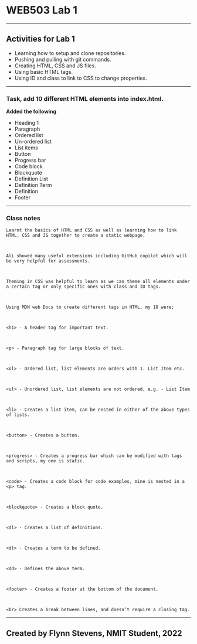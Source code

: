 # WEB503 Lab 1
--------------------------
## Activities for Lab 1 
- Learning how to setup and clone repositories.
- Pushing and pulling with git commands.
- Creating HTML, CSS and JS files.
- Using basic HTML tags.
- Using ID and class to link to CSS to change properties.
-------------------------------------------------------------
### Task, add 10 different HTML elements into index.html.
**Added the following**
- Heading 1
- Paragraph
- Ordered list
- Un-ordered list
- List items
- Button
- Progress bar
- Code block
- Blockquote
- Definition List
- Definition Term
- Definition
- Footer
---------------------------------
### Class notes
```
Learnt the basics of HTML and CSS as well as learning how to link HTML, CSS and JS together to create a static webpage.  

 

Ali showed many useful extensions including GitHub copilot which will be very helpful for assessments. 

 

Theming in CSS was helpful to learn as we can theme all elements under a certain tag or only specific ones with class and ID tags. 

 

Using MDN web Docs to create different tags in HTML, my 10 were; 

 

<h1> - A header tag for important text. 

 

<p> - Paragraph tag for large blocks of text. 

 

<ol> - Ordered list, list elements are orders with 1. List Item etc. 

 

<ul> - Unordered list, list elements are not ordered, e.g. - List Item 

 

<li> - Creates a list item, can be nested in either of the above types of lists. 

 

<button> - Creates a button. 

 

<progress> - Creates a progress bar which can be modified with tags and scripts, my one is static. 

 

<code> - Creates a code block for code examples, mine is nested in a <p> tag. 

 

<blockquote> - Creates a block quote. 

 

<dl> - Creates a list of definitions. 

 

<dt> - Creates a term to be defined. 

 

<dd> - Defines the above term. 

 

<footer> - Creates a footer at the bottom of the document. 

 

<br> Creates a break between lines, and doesn’t require a closing tag. 
```

-------------------------------
**Created by Flynn Stevens, NMIT Student, 2022**
----------------------------------
